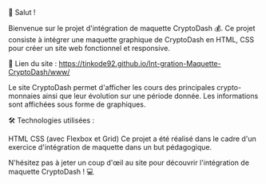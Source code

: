 👋 Salut !

Bienvenue sur le projet d'intégration de maquette CryptoDash 💰. Ce projet consiste à intégrer une maquette graphique de CryptoDash en HTML, CSS pour créer un site web fonctionnel et responsive.

🔗 Lien du site : https://tinkode92.github.io/Int-gration-Maquette-CryptoDash/www/

Le site CryptoDash permet d'afficher les cours des principales crypto-monnaies ainsi que leur évolution sur une période donnée. Les informations sont affichées sous forme de graphiques.

🛠️ Technologies utilisées :

HTML
CSS (avec Flexbox et Grid)
Ce projet a été réalisé dans le cadre d'un exercice d'intégration de maquette dans un but pédagogique.

N'hésitez pas à jeter un coup d'œil au site pour découvrir l'intégration de maquette CryptoDash ! 💻




